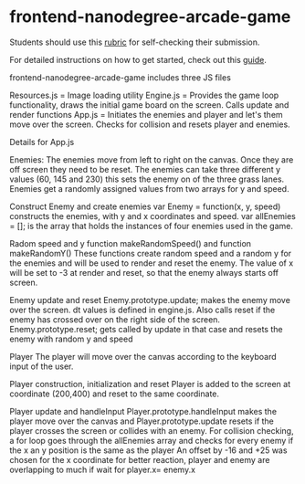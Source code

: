 frontend-nanodegree-arcade-game
===============================

Students should use this [rubric](https://www.udacity.com/course/viewer/#!/c-nd001/l-2696458597/m-2687128535) for self-checking their submission.

For detailed instructions on how to get started, check out this [guide](https://docs.google.com/document/d/1v01aScPjSWCCWQLIpFqvg3-vXLH2e8_SZQKC8jNO0Dc/pub?embedded=true).

frontend-nanodegree-arcade-game includes three JS files

Resources.js = Image loading utility
Engine.js = Provides the game loop functionality, draws the initial game board on the screen. Calls update and render functions
App.js = Initiates the enemies and player and let's them move over the screen. Checks for collision and resets player and enemies.

Details for App.js

Enemies:
The enemies move from left to right on the canvas. 
Once they are off screen they need to be reset.
The enemies can take three different y values (60, 145 and 230) this sets the enemy on of the three grass lanes.
Enemies get a randomly assigned values from two arrays for y and speed. 

Construct Enemy and create enemies 
var Enemy = function(x, y, speed) constructs the enemies, with y and x coordinates and speed.
var allEnemies = []; is the array that holds the instances of four enemies used in the game. 

Radom speed and y
function makeRandomSpeed() and function makeRandomY()
These functions create random speed and a random y for the enemies and will be used to render and reset the enemy.
The value of x will be set to -3 at render and reset, so that the enemy always starts off screen.

Enemy update and reset
Enemy.prototype.update; makes the enemy move over the screen. dt values is defined in engine.js. Also calls reset if the enemy has crossed over on the right side of the screen.
Enemy.prototype.reset; gets called by update in that case and resets the enemy with random y and speed

Player
The player will move over the canvas according to the keyboard input of the user.

Player construction, initialization and reset
Player is added to the screen at coordinate (200,400) and reset to the same coordinate.

Player update and handleInput
Player.prototype.handleInput  makes the player move over the canvas and Player.prototype.update resets if the player crosses the screen or collides with an enemy.
For collision checking, a for loop goes through the allEnemies array and checks for every enemy if the x an y position is the same as the player
An offset by -16 and +25 was chosen for the x coordinate for better reaction, player and enemy are overlapping to much if wait for player.x= enemy.x

